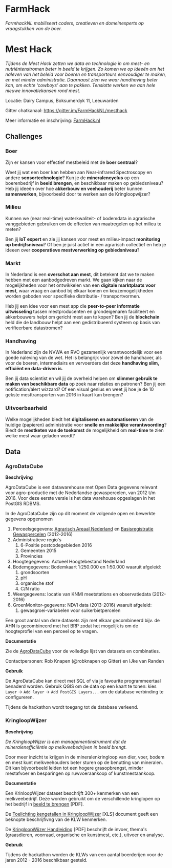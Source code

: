 # FarmHack

_FarmhackNL mobiliseert coders, creatieven en domeinexperts op vraagstukken van de boer._

# Mest Hack

*Tijdens de Mest Hack zetten we data en technologie in om mest- en nutriëntenstromen beter in beeld te krijgen. Zo komen we op ideeën om het naleven van het beleid voor boeren en transporteurs eenvoudiger te maken, en met minder administratie. Daarnaast zien we waar handhaving beter kan, om echte ‘cowboys’ aan te pakken. Tenslotte werken we aan hele nieuwe innovatiekansen rond mest.*

Locatie: Dairy Campus, Boksumerdyk 11, Leeuwarden

Gitter chatkanaal: https://gitter.im/FarmHackNL/mesthack

Meer informatie en inschrijving: [FarmHack.nl](http://www.farmhack.nl/activiteiten/mesthack/)

## Challenges

### Boer

Zijn er kansen voor effectief mestbeleid met de **boer centraal**? 

Weet jij wat een boer kan hebben aan Near-infrared Spectroscopy en andere **sensortechnologie**? Kun je de **mineralencyclus** op een boerenbedrijf in **beeld brengen**, en beschikbaar maken op gebiedsniveau? Heb jij ideeën over hoe **akkerbouw en veehouderij** beter kunnen **samenwerken**, bijvoorbeeld door te werken aan de Kringloopwijzer?

### Milieu

Kunnen we (near real-time) waterkwaliteit- of bodemdata in agrarische vanggebieden gebruiken om de effecten van maatregelen op het milieu te meten?

Ben jij **IoT expert** en zie jij kansen voor mest en milieu-impact **monitoring op bedrijfsniveau**? Of ben je juist actief in een agrarisch collectief en heb je ideeen over **cooperatieve mestverwerking op gebiedsniveau**?

### Markt

In Nederland is een **overschot aan mest**, dit betekent dat we te maken hebben met een aanbodgedreven markt. We gaan kijken naar de mogelijkheden voor het ontwikkelen van een **digitale marktplaats voor mest**, waar vraag en aanbod bij elkaar komen en keuzemogelijkheden worden geboden voor specifieke distributie- / transportvormen. 

Heb jij een idee voor een mest app die **peer-to-peer informatie uitwisseling** tussen mestproducenten en grondeigenaren faciliteert en akkerbouwers helpt om gericht mest aan te kopen? Ben jij de **blockchain** held die de landbouw helpt aan een gedistribueerd systeem op basis van verifieerbare datastromen?

### Handhaving
In Nederland zijn de NVWA en RVO gezamenlijk verantwoordelijk voor een goede naleving van de wet. Het is belangrijk voor zowel de handhaver, als voor de boeren, intermediairs en vervoerders dat deze **handhaving slim, efficiënt en data-driven is**.

Ben jij data scientist en wil jij de overheid helpen om **slimmer gebruik te maken van beschikbare data** op zoek naar relaties en patronen? Ben jij een notification/alert wizzard? Of een visual genius en weet jij hoe je de 10 gekste mesttransporten van 2016 in kaart kan brengen?

### Uitvoerbaarheid

Welke mogelijkheden biedt het **digitaliseren en automatiseren** van de huidige (papieren) administratie voor **snelle en makkelijke verantwoording**? Biedt de **mestketen van de toekomst** de mogelijkheid om **real-time** te zien welke mest waar geladen wordt?

## Data

### AgroDataCube

**Beschrijving**

AgroDataCube is een datawarehouse met Open Data gegevens relevant voor agro-productie met de Nederlandse gewaspercelen, van 2012 t/m 2016. Voor deze eerste versie is het data warehouse opgeslagen in het PostGIS RDBMS.

In de AgroDataCube zijn op dit moment de volgende  open en bewerkte gegevens opgenomen 

1. Perceelsgegevens: [Agrarisch Areaal Nederland](https://data.overheid.nl/data/dataset/agrarisch-areaal-nederland-aan) en [Basisregistratie Gewaspercelen](https://data.overheid.nl/data/dataset/basisregistratie-gewaspercelen-brp) (2012-2016)
2. Administratieve regio's
    1. 6-Positie postcodegebieden 2016
    2. Gemeenten 2015
    3. Provincies
3. Hoogtegegevens: Actueel Hoogtebestand Nederland 
4. Bodemgegevens: Bodemkaart 1:250.000 en 1:50.000 waaruit afgeleid: 
    1. grondsoorten
    2. pH
    3. organische stof
    4. C/N ratio
5. Weergegevens: locatie van KNMI meetstations en observatiedata (2012-2016)
6. GroenMonitor-gegevens: NDVI data (2013-2016) waaruit afgeleid: 
    1. gewasgroei-variabelen voor suikerbietpercelen

Een groot aantal van deze datasets zijn met elkaar gecombineerd bijv. de AHN is gecombineerd met het BRP zodat het mogelijk is om de hoogteprofiel van een perceel op te vragen. 

**Documentatie**

Zie de [AgroDataCube](https://docs.google.com/document/d/1j0-GYmtpi-l-wJ7tjPTnpDA2f8HSBQNf3EgCApivirM/edit#heading=h.egqqt8k8jc2w) voor de volledige lijst van datasets en combinaties.

Contactpersonen: Rob Knapen (@robknapen op Gitter) en IJke van Randen 

**Gebruik**

De AgroDataCube kan direct met SQL of via je favourite programmeertaal benaderd worden. Gebruik QGIS om de data op een kaart te tonen: kies `Layer` -> `Add layer` -> `Add PostGIS Layers...` om de database verbinding te configureren.  

Tijdens de hackathon wordt toegang tot de database verleend.

### KringloopWijzer

**Beschrijving**

*De KringloopWijzer is een managementinstrument dat de mineralenefficiëntie op melkveebedrijven in beeld brengt.*

 Door meer inzicht te krijgen in de mineralenkringloop van dier, voer, bodem en mest kunt melkveehouders beter sturen op de benutting van mineralen. Dit kan bijvoorbeeld leiden tot een hogere grasopbrengst, minder mestafvoer en besparingen op ruwvoeraankoop of kunstmestaankoop.

**Documentatie**

Een KrinloopWijzer dataset beschrijft 300+ kenmerken van een melkveebedrijf. Deze worden gebruikt om de verschillende kringlopen op het bedrijf in [beeld te brengen](http://www.verantwoordeveehouderij.nl/upload_mm/1/f/d/c091e5d4-b99b-4ded-8899-a3852682b6eb_De%20Marke%20KLW%202013.pdf) [PDF]. 

De [Toelichting kengetallen in KringloopWijzer](http://www.verantwoordeveehouderij.nl/upload_mm/4/d/1/c3fd7d0a-bacf-4be7-9e3e-4d237d2ba920_Copy%20of%20omschrijving%20kengetallen%20KLW201609.xlsx) [XLS] document geeft een beknopte beschrijfivng van de KLW kenmerken.

De [KringloopWijzer Handleiding](http://www.verantwoordeveehouderij.nl/upload_mm/7/8/8/8675b6f8-adc6-428f-afcc-37530613d2ea_handleiding%20KringloopWijzer%20januari%202014.pdf) [PDF] beschrijft de invoer, thema's (graasdieren, voorraad, organische en kunstmest, etc.), uitvoer en analyse. 

**Gebruik**

Tijdens de hackathon worden de KLWs van een aantal boerderijen voor de jaren 2012 - 2016 beschikbaar gesteld.